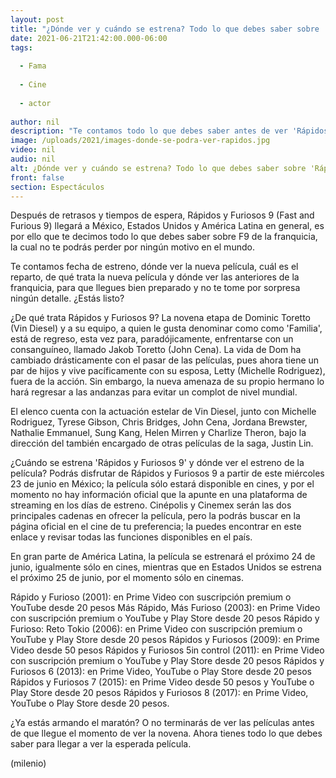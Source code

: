 ```yaml
---
layout: post
title: "¿Dónde ver y cuándo se estrena? Todo lo que debes saber sobre 'Rápidos y Furiosos 9'"
date: 2021-06-21T21:42:00.000-06:00
tags:
  
  - Fama
  
  - Cine
  
  - actor
  
author: nil
description: "Te contamos todo lo que debes saber antes de ver 'Rápidos y Furiosos 9', desde fecha de estreno, dónde ver y de qué trata la película. "
image: /uploads/2021/images-donde-se-podra-ver-rapidos.jpg
video: nil
audio: nil
alt: ¿Dónde ver y cuándo se estrena? Todo lo que debes saber sobre 'Rápidos y Furiosos 9'
front: false
section: Espectáculos
---
```


Después de retrasos y tiempos de espera, Rápidos y Furiosos 9 (Fast and Furious 9) llegará a México, Estados Unidos y América Latina en general, es por ello que te decimos todo lo que debes saber sobre F9 de la franquicia, la cual no te podrás perder por ningún motivo en el mundo.  

Te contamos fecha de estreno, dónde ver la nueva película, cuál es el reparto, de qué trata la nueva película y dónde ver las anteriores de la franquicia, para que llegues bien preparado y no te tome por sorpresa ningún detalle. ¿Estás listo? 

¿De qué trata Rápidos y Furiosos 9? La novena etapa de Dominic Toretto (Vin Diesel) y a su equipo, a quien le gusta denominar como como 'Familia', está de regreso, esta vez para, paradójicamente, enfrentarse con un consanguíneo, llamado Jakob Toretto (John Cena). La vida de Dom ha cambiado drásticamente con el pasar de las películas, pues ahora tiene un par de hijos y vive pacíficamente con su esposa, Letty (Michelle Rodriguez), fuera de la acción. Sin embargo, la nueva amenaza de su propio hermano lo hará regresar a las andanzas para evitar un complot de nivel mundial. 

El elenco cuenta con la actuación estelar de Vin Diesel, junto con Michelle Rodriguez, Tyrese Gibson, Chris Bridges, John Cena, Jordana Brewster, Nathalie Emmanuel, Sung Kang, Helen Mirren y Charlize Theron, bajo la dirección del también encargado de otras películas de la saga, Justin Lin.

¿Cuándo se estrena 'Rápidos y Furiosos 9' y dónde ver el estreno de la película? Podrás disfrutar de Rápidos y Furiosos 9 a partir de este miércoles 23 de junio en México; la película sólo estará disponible en cines, y por el momento no hay información oficial que la apunte en una plataforma de streaming en los días de estreno. Cinépolis y Cinemex serán las dos principales cadenas en ofrecer la película, pero la podrás buscar en la página oficial en el cine de tu preferencia; la puedes encontrar en este enlace y revisar todas las funciones disponibles en el país. 

En gran parte de América Latina, la película se estrenará el próximo 24 de junio, igualmente sólo en cines, mientras que en Estados Unidos se estrena el próximo 25 de junio, por el momento sólo en cinemas. 

Rápido y Furioso (2001): en Prime Video con suscripción premium o YouTube desde 20 pesos Más Rápido, Más Furioso (2003): en Prime Video con suscripción premium o YouTube y Play Store desde 20 pesos Rápido y Furioso: Reto Tokio (2006): en Prime Video con suscripción premium o YouTube y Play Store desde 20 pesos Rápidos y Furiosos (2009): en Prime Video desde 50 pesos Rápidos y Furiosos 5in control (2011): en Prime Video con suscripción premium o YouTube y Play Store desde 20 pesos Rápidos y Furiosos 6 (2013): en Prime Video, YouTube o Play Store desde 20 pesos Rápidos y Furiosos 7 (2015): en Prime Video desde 50 pesos y YouTube o Play Store desde 20 pesos Rápidos y Furiosos 8 (2017): en Prime Video, YouTube o Play Store desde 20 pesos.

¿Ya estás armando el maratón? O no terminarás de ver las películas antes de que llegue el momento de ver la novena. Ahora tienes todo lo que debes saber para llegar a ver la esperada película. 

(milenio)
